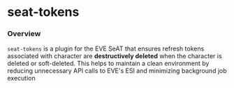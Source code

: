 # seat-tokens
 
### Overview
`seat-tokens` is a plugin for the EVE SeAT that ensures refresh tokens associated with character are **destructively deleted** when the character is deleted or soft-deleted. This helps to maintain a clean environment by reducing unnecessary API calls to EVE's ESI and minimizing background job execution